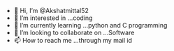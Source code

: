 - 👋 Hi, I’m @Akshatmittal52
- 👀 I’m interested in ...coding
- 🌱 I’m currently learning ...python and C programming
- 💞️ I’m looking to collaborate on ...Software 
- 📫 How to reach me ...through my mail id

<!---
Akshatmittal52/Akshatmittal52 is a ✨ special ✨ repository because its `README.md` (this file) appears on your GitHub profile.
You can click the Preview link to take a look at your changes.
--->
